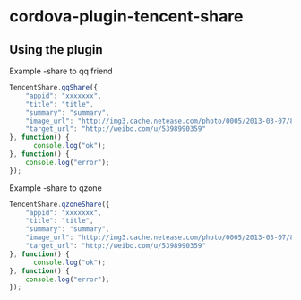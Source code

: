 # cordova-plugin-tencent-share


## Using the plugin

Example -share to qq friend
```javascript
TencentShare.qqShare({
    "appid": "xxxxxxx",
    "title": "title",
    "summary": "summary",
    "image_url": "http://img3.cache.netease.com/photo/0005/2013-03-07/8PBKS8G400BV0005.jpg",
    "target_url": "http://weibo.com/u/5398990359"
}, function() {
      console.log("ok");
}, function() {
    console.log("error");
});
```
Example -share to qzone 
```javascript
TencentShare.qzoneShare({
    "appid": "xxxxxxx",
    "title": "title",
    "summary": "summary",
    "image_url": "http://img3.cache.netease.com/photo/0005/2013-03-07/8PBKS8G400BV0005.jpg",
    "target_url": "http://weibo.com/u/5398990359"
}, function() {
      console.log("ok");
}, function() {
    console.log("error");
});
```
